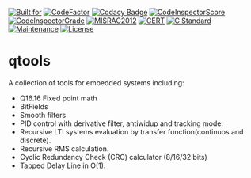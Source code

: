 [![Built for](https://img.shields.io/badge/built%20for-microcontrollers-lightgrey)](https://github.com/kmilo17pet/QuarkTS)
[![CodeFactor](https://www.codefactor.io/repository/github/kmilo17pet/qtools/badge/main)](https://www.codefactor.io/repository/github/kmilo17pet/qtools/overview/main)
[![Codacy Badge](https://app.codacy.com/project/badge/Grade/14d566939d2e4d4181088cc1c6666fa3)](https://www.codacy.com/gh/kmilo17pet/qTools/dashboard?utm_source=github.com&amp;utm_medium=referral&amp;utm_content=kmilo17pet/qTools&amp;utm_campaign=Badge_Grade)
[![CodeInspectorScore](https://www.code-inspector.com/project/27197/score/svg)](https://frontend.code-inspector.com/project/27197/dashboard)
[![CodeInspectorGrade](https://www.code-inspector.com/project/27197/status/svg)](https://frontend.code-inspector.com/project/27197/dashboard)
[![MISRAC2012](https://img.shields.io/badge/MISRAC2012-Compliant-blue.svg)](https://en.wikipedia.org/wiki/MISRA_C)
[![CERT](https://img.shields.io/badge/CERT-Compliant-blue.svg)](https://wiki.sei.cmu.edu/confluence/display/seccode/SEI+CERT+Coding+Standards)
[![C Standard](https://img.shields.io/badge/STD-C99-green.svg)](https://en.wikipedia.org/wiki/C99)
[![Maintenance](https://img.shields.io/badge/Maintained%3F-yes-green.svg)](https://github.com/kmilo17pet/qTools/graphs/commit-activity)
[![License](https://img.shields.io/github/license/kmilo17pet/qTools)](https://github.com/kmilo17pet/qTools/blob/main/LICENSE) 


# qtools

A collection of tools for embedded systems including:

- Q16.16 Fixed point math 
- BitFields
- Smooth filters
- PID control with derivative filter, antiwidup and tracking mode.
- Recursive LTI systems evaluation by transfer function(continuos and discrete).
- Recursive RMS calculation.
- Cyclic Redundancy Check (CRC) calculator (8/16/32 bits)
- Tapped Delay Line in O(1). 
